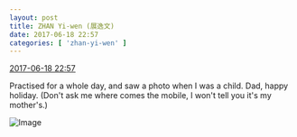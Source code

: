 ```yaml
---
layout: post
title: ZHAN Yi-wen (展逸文)
date: 2017-06-18 22:57
categories: [ 'zhan-yi-wen' ]
---
```


<div class="weibo-info">
  <a href="http://weibo.com/6108090526/F8rxZwtBF">2017-06-18 22:57</a>
</div>

Practised for a whole day, and saw a photo when I was a child. Dad, happy holiday. (Don't ask me where comes the mobile, I won't tell you it's my mother's.)

<!-- more -->

![Image](https://wx3.sinaimg.cn/mw690/006FmVn8ly1fgpqy2y1y6j308f0dcgm8.jpg)
